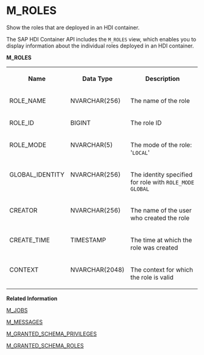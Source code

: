 <!-- loiob7f3beecce4048949d34b82a523f8ee5 -->

# M\_ROLES

Show the roles that are deployed in an HDI container.



The SAP HDI Container API includes the `M_ROLES` view, which enables you to display information about the individual roles deployed in an HDI container.



**M\_ROLES**


<table>
<tr>
<th valign="top">

Name



</th>
<th valign="top">

Data Type



</th>
<th valign="top">

Description



</th>
</tr>
<tr>
<td valign="top">

ROLE\_NAME



</td>
<td valign="top">

NVARCHAR\(256\)



</td>
<td valign="top">

The name of the role



</td>
</tr>
<tr>
<td valign="top">

ROLE\_ID



</td>
<td valign="top">

BIGINT



</td>
<td valign="top">

The role ID



</td>
</tr>
<tr>
<td valign="top">

ROLE\_MODE



</td>
<td valign="top">

NVARCHAR\(5\)



</td>
<td valign="top">

The mode of the role: '`LOCAL`'



</td>
</tr>
<tr>
<td valign="top">

GLOBAL\_IDENTITY



</td>
<td valign="top">

NVARCHAR\(256\)



</td>
<td valign="top">

The identity specified for role with `ROLE_MODE GLOBAL` 



</td>
</tr>
<tr>
<td valign="top">

CREATOR



</td>
<td valign="top">

NVARCHAR\(256\)



</td>
<td valign="top">

The name of the user who created the role



</td>
</tr>
<tr>
<td valign="top">

CREATE\_TIME



</td>
<td valign="top">

TIMESTAMP



</td>
<td valign="top">

The time at which the role was created



</td>
</tr>
<tr>
<td valign="top">

CONTEXT



</td>
<td valign="top">

NVARCHAR\(2048\)



</td>
<td valign="top">

The context for which the role is valid



</td>
</tr>
</table>

**Related Information**  


[M\_JOBS](m-jobs-d114ced.md "View information about the progress of jobs belonging to a MAKE operation.")

[M\_MESSAGES](m-messages-1696923.md "Shows all recent messages for API calls to an HDI container.")

[M\_GRANTED\_SCHEMA\_PRIVILEGES](m-granted-schema-privileges-77bf987.md "View information about the schema-related privileges granted to users and roles.")

[M\_GRANTED\_SCHEMA\_ROLES](m-granted-schema-roles-6f832a6.md "View information about the schema-related roles granted to users and user roles.")

